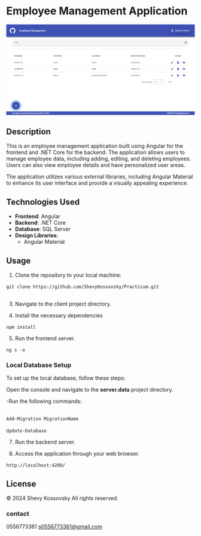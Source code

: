 # Employee Management Application

![Employee Management](/client/src/assets/screenShot.png)

## Description

This is an employee management application built using Angular for the frontend and .NET Core for the backend. The application allows users to manage employee data, including adding, editing, and deleting employees. Users can also view employee details and have personalized user areas.

The application utilizes various external libraries, including Angular Material  to enhance its user interface and provide a visually appealing experience.


## Technologies Used

- **Frontend**: Angular
- **Backend**: .NET Core
- **Database**: SQL Server
- **Design Libraries**:
  - Angular Material


## Usage

1. Clone the repository to your local machine:

```
git clone https://github.com/ShevyKossovsky/Practicum.git
   
```

3. Navigate to the client project directory.

4. Install the necessary dependencies

```
npm install

```
5. Run the frontend server.

```
ng s -o

```    

### Local Database Setup

To set up the local database, follow these steps:

Open the console and navigate to the **server.data** project directory.

-Run the following commands:

```

Add-Migration MigrationName

Update-Database

```   
7. Run the backend server.

8. Access the application through your web browser.
   
```
http://localhost:4200/

```   

## License
© 2024 Shevy Kossovsky All rights reserved.

### contact
0556773361 s0556773361@gmail.com
